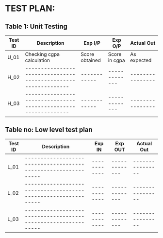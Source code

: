 # TEST PLAN:

## Table 1: Unit Testing

| **Test ID** | **Description**                                              | **Exp I/P** | **Exp O/P** | **Actual Out** | 
|-------------|--------------------------------------------------------------|------------|-------------|----------------|
|     U_01     |Checking cgpa calculation|Score obtained|Score in cgpa|As expected|
|  H_02       |--------------------------------------------------------------|  ------------|-------------|----------------|
|  H_03       |--------------------------------------------------------------|  ------------|-------------|----------------

## Table no: Low level test plan

| **Test ID** | **Description**                                              | **Exp IN** | **Exp OUT** | **Actual Out** |    
|-------------|--------------------------------------------------------------|------------|-------------|----------------|
|  L_01       |--------------------------------------------------------------|  ------------|-------------|----------------|
|  L_02       |--------------------------------------------------------------|  ------------|-------------|----------------|
|  L_03       |--------------------------------------------------------------|  ------------|-------------|----------------|
